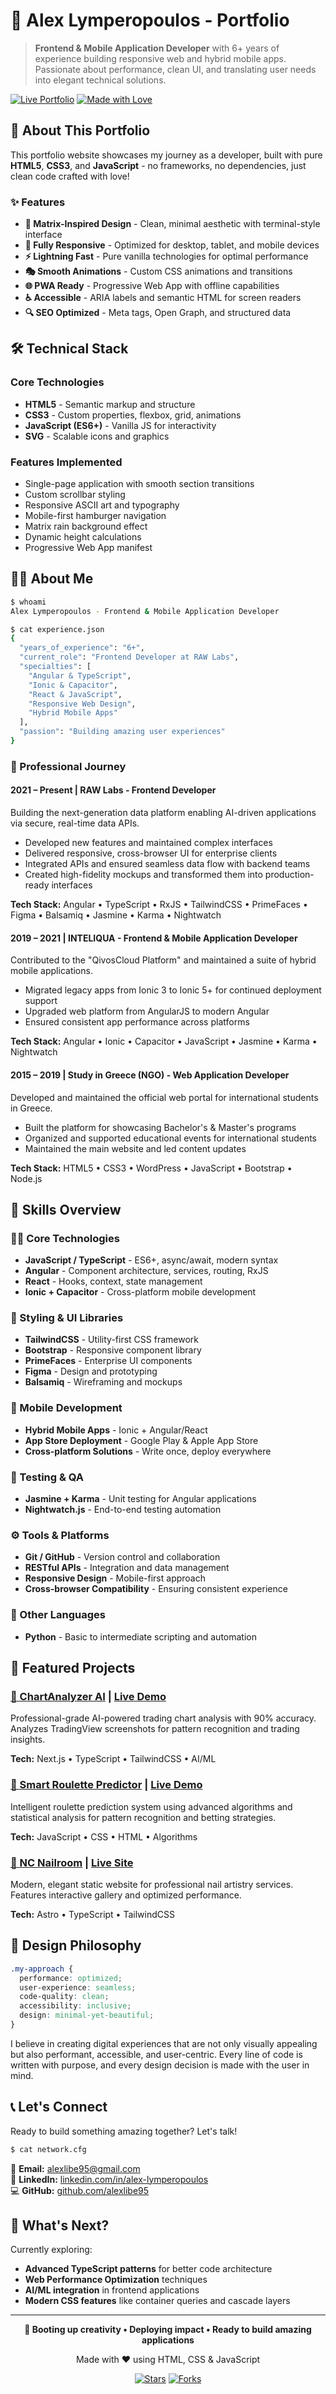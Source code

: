 # 🌟 Alex Lymperopoulos - Portfolio

> **Frontend & Mobile Application Developer** with 6+ years of experience building responsive web and hybrid mobile apps. Passionate about performance, clean UI, and translating user needs into elegant technical solutions.

[![Live Portfolio](https://img.shields.io/badge/🌐_Live_Portfolio-Visit_Site-00ff00?style=for-the-badge)](https://alexlibe95.github.io)
[![Made with Love](https://img.shields.io/badge/Made_with-❤️_Love-ff69b4?style=for-the-badge)](https://github.com/alexlibe95)

## 🎯 About This Portfolio

This portfolio website showcases my journey as a developer, built with pure **HTML5**, **CSS3**, and **JavaScript** - no frameworks, no dependencies, just clean code crafted with love! 

### ✨ Features

- **🎨 Matrix-Inspired Design** - Clean, minimal aesthetic with terminal-style interface
- **📱 Fully Responsive** - Optimized for desktop, tablet, and mobile devices
- **⚡ Lightning Fast** - Pure vanilla technologies for optimal performance
- **🎭 Smooth Animations** - Custom CSS animations and transitions
- **🌐 PWA Ready** - Progressive Web App with offline capabilities
- **♿ Accessible** - ARIA labels and semantic HTML for screen readers
- **🔍 SEO Optimized** - Meta tags, Open Graph, and structured data

## 🛠️ Technical Stack

### Core Technologies
- **HTML5** - Semantic markup and structure
- **CSS3** - Custom properties, flexbox, grid, animations
- **JavaScript (ES6+)** - Vanilla JS for interactivity
- **SVG** - Scalable icons and graphics

### Features Implemented
- Single-page application with smooth section transitions
- Custom scrollbar styling
- Responsive ASCII art and typography
- Mobile-first hamburger navigation
- Matrix rain background effect
- Dynamic height calculations
- Progressive Web App manifest

## 👨‍💻 About Me

```bash
$ whoami
Alex Lymperopoulos - Frontend & Mobile Application Developer

$ cat experience.json
{
  "years_of_experience": "6+",
  "current_role": "Frontend Developer at RAW Labs",
  "specialties": [
    "Angular & TypeScript",
    "Ionic & Capacitor",
    "React & JavaScript",
    "Responsive Web Design",
    "Hybrid Mobile Apps"
  ],
  "passion": "Building amazing user experiences"
}
```

### 🚀 Professional Journey

#### **2021 – Present | RAW Labs - Frontend Developer**
Building the next-generation data platform enabling AI-driven applications via secure, real-time data APIs.
- Developed new features and maintained complex interfaces
- Delivered responsive, cross-browser UI for enterprise clients
- Integrated APIs and ensured seamless data flow with backend teams
- Created high-fidelity mockups and transformed them into production-ready interfaces

**Tech Stack:** Angular • TypeScript • RxJS • TailwindCSS • PrimeFaces • Figma • Balsamiq • Jasmine • Karma • Nightwatch

#### **2019 – 2021 | INTELIQUA - Frontend & Mobile Application Developer**
Contributed to the "QivosCloud Platform" and maintained a suite of hybrid mobile applications.
- Migrated legacy apps from Ionic 3 to Ionic 5+ for continued deployment support
- Upgraded web platform from AngularJS to modern Angular
- Ensured consistent app performance across platforms

**Tech Stack:** Angular • Ionic • Capacitor • JavaScript • Jasmine • Karma • Nightwatch

#### **2015 – 2019 | Study in Greece (NGO) - Web Application Developer**
Developed and maintained the official web portal for international students in Greece.
- Built the platform for showcasing Bachelor's & Master's programs
- Organized and supported educational events for international students
- Maintained the main website and led content updates

**Tech Stack:** HTML5 • CSS3 • WordPress • JavaScript • Bootstrap • Node.js

## 🎨 Skills Overview

### 👨‍💻 Core Technologies
- **JavaScript / TypeScript** - ES6+, async/await, modern syntax
- **Angular** - Component architecture, services, routing, RxJS
- **React** - Hooks, context, state management
- **Ionic + Capacitor** - Cross-platform mobile development

### 🎨 Styling & UI Libraries
- **TailwindCSS** - Utility-first CSS framework
- **Bootstrap** - Responsive component library
- **PrimeFaces** - Enterprise UI components
- **Figma** - Design and prototyping
- **Balsamiq** - Wireframing and mockups

### 📱 Mobile Development
- **Hybrid Mobile Apps** - Ionic + Angular/React
- **App Store Deployment** - Google Play & Apple App Store
- **Cross-platform Solutions** - Write once, deploy everywhere

### 🧪 Testing & QA
- **Jasmine + Karma** - Unit testing for Angular applications
- **Nightwatch.js** - End-to-end testing automation

### ⚙️ Tools & Platforms
- **Git / GitHub** - Version control and collaboration
- **RESTful APIs** - Integration and data management
- **Responsive Design** - Mobile-first approach
- **Cross-browser Compatibility** - Ensuring consistent experience

### 🐍 Other Languages
- **Python** - Basic to intermediate scripting and automation

## 🚀 Featured Projects

### [🤖 ChartAnalyzer AI](https://github.com/alexlibe95/ChartAnalyzerAI) | [Live Demo](http://chartanalyzerai.netlify.app/)
Professional-grade AI-powered trading chart analysis with 90% accuracy. Analyzes TradingView screenshots for pattern recognition and trading insights.

**Tech:** Next.js • TypeScript • TailwindCSS • AI/ML

### [🎰 Smart Roulette Predictor](https://github.com/alexlibe95/SmartRoulettePredictor) | [Live Demo](https://smartroulettepredictor.netlify.app/)
Intelligent roulette prediction system using advanced algorithms and statistical analysis for pattern recognition and betting strategies.

**Tech:** JavaScript • CSS • HTML • Algorithms

### [💅 NC Nailroom](https://github.com/alexlibe95/nc_nailroom) | [Live Site](https://ncnailroom.netlify.app/)
Modern, elegant static website for professional nail artistry services. Features interactive gallery and optimized performance.

**Tech:** Astro • TypeScript • TailwindCSS

## 🎨 Design Philosophy

```css
.my-approach {
  performance: optimized;
  user-experience: seamless;
  code-quality: clean;
  accessibility: inclusive;
  design: minimal-yet-beautiful;
}
```

I believe in creating digital experiences that are not only visually appealing but also performant, accessible, and user-centric. Every line of code is written with purpose, and every design decision is made with the user in mind.

## 📞 Let's Connect

Ready to build something amazing together? Let's talk!

```bash
$ cat network.cfg
```

📧 **Email:** [alexlibe95@gmail.com](mailto:alexlibe95@gmail.com)  
💼 **LinkedIn:** [linkedin.com/in/alex-lymperopoulos](https://www.linkedin.com/in/alex-lymperopoulos/)  
💻 **GitHub:** [github.com/alexlibe95](https://github.com/alexlibe95)

## 🎯 What's Next?

Currently exploring:
- **Advanced TypeScript patterns** for better code architecture
- **Web Performance Optimization** techniques
- **AI/ML integration** in frontend applications
- **Modern CSS features** like container queries and cascade layers

---

<div align="center">

**🚀 Booting up creativity • Deploying impact • Ready to build amazing applications**

Made with ❤️ using HTML, CSS & JavaScript

[![Stars](https://img.shields.io/github/stars/alexlibe95/alexlibe95.github.io?style=social)](https://github.com/alexlibe95/alexlibe95.github.io)
[![Forks](https://img.shields.io/github/forks/alexlibe95/alexlibe95.github.io?style=social)](https://github.com/alexlibe95/alexlibe95.github.io)

</div>